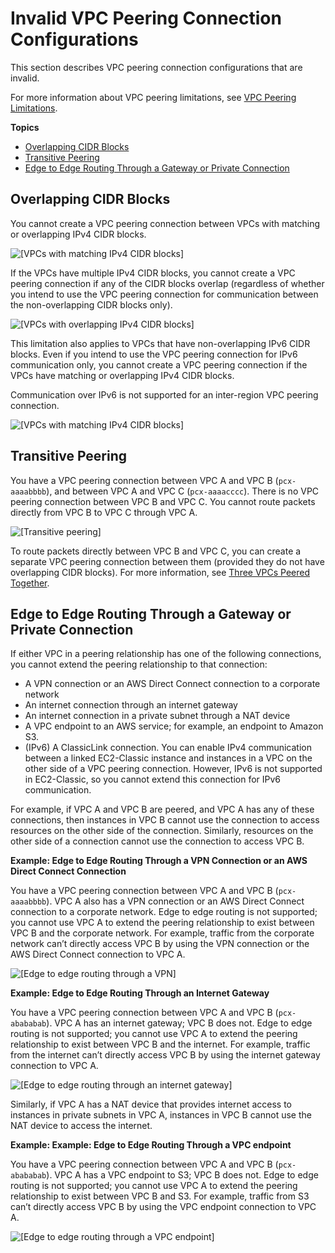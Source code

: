 # Invalid VPC Peering Connection Configurations<a name="invalid-peering-configurations"></a>

This section describes VPC peering connection configurations that are invalid\.

For more information about VPC peering limitations, see [VPC Peering Limitations](vpc-peering-basics.md#vpc-peering-limitations)\.

**Topics**
+ [Overlapping CIDR Blocks](#overlapping-cidr)
+ [Transitive Peering](#transitive-peering)
+ [Edge to Edge Routing Through a Gateway or Private Connection](#edge-to-edge-vgw)

## Overlapping CIDR Blocks<a name="overlapping-cidr"></a>

You cannot create a VPC peering connection between VPCs with matching or overlapping IPv4 CIDR blocks\. 

![\[VPCs with matching IPv4 CIDR blocks\]](http://docs.aws.amazon.com/AmazonVPC/latest/PeeringGuide/images/overlapping-cidrs-diagram.png)

If the VPCs have multiple IPv4 CIDR blocks, you cannot create a VPC peering connection if any of the CIDR blocks overlap \(regardless of whether you intend to use the VPC peering connection for communication between the non\-overlapping CIDR blocks only\)\.

![\[VPCs with overlapping IPv4 CIDR blocks\]](http://docs.aws.amazon.com/AmazonVPC/latest/PeeringGuide/images/overlapping-multiple-cidrs-diagram.png)

This limitation also applies to VPCs that have non\-overlapping IPv6 CIDR blocks\. Even if you intend to use the VPC peering connection for IPv6 communication only, you cannot create a VPC peering connection if the VPCs have matching or overlapping IPv4 CIDR blocks\. 

Communication over IPv6 is not supported for an inter\-region VPC peering connection\.

![\[VPCs with matching IPv4 CIDR blocks\]](http://docs.aws.amazon.com/AmazonVPC/latest/PeeringGuide/images/overlapping-cidrs-ipv6-diagram.png)

## Transitive Peering<a name="transitive-peering"></a>

You have a VPC peering connection between VPC A and VPC B \(`pcx-aaaabbbb`\), and between VPC A and VPC C \(`pcx-aaaacccc`\)\. There is no VPC peering connection between VPC B and VPC C\. You cannot route packets directly from VPC B to VPC C through VPC A\. 

![\[Transitive peering\]](http://docs.aws.amazon.com/AmazonVPC/latest/PeeringGuide/images/transitive-peering-diagram.png)

To route packets directly between VPC B and VPC C, you can create a separate VPC peering connection between them \(provided they do not have overlapping CIDR blocks\)\. For more information, see [Three VPCs Peered Together](peering-configurations-full-access.md#three-vpcs-full-access)\.

## Edge to Edge Routing Through a Gateway or Private Connection<a name="edge-to-edge-vgw"></a>

If either VPC in a peering relationship has one of the following connections, you cannot extend the peering relationship to that connection:
+ A VPN connection or an AWS Direct Connect connection to a corporate network
+ An internet connection through an internet gateway
+ An internet connection in a private subnet through a NAT device
+ A VPC endpoint to an AWS service; for example, an endpoint to Amazon S3\.
+ \(IPv6\) A ClassicLink connection\. You can enable IPv4 communication between a linked EC2\-Classic instance and instances in a VPC on the other side of a VPC peering connection\. However, IPv6 is not supported in EC2\-Classic, so you cannot extend this connection for IPv6 communication\.

For example, if VPC A and VPC B are peered, and VPC A has any of these connections, then instances in VPC B cannot use the connection to access resources on the other side of the connection\. Similarly, resources on the other side of a connection cannot use the connection to access VPC B\.

**Example: Edge to Edge Routing Through a VPN Connection or an AWS Direct Connect Connection**

You have a VPC peering connection between VPC A and VPC B \(`pcx-aaaabbbb`\)\. VPC A also has a VPN connection or an AWS Direct Connect connection to a corporate network\. Edge to edge routing is not supported; you cannot use VPC A to extend the peering relationship to exist between VPC B and the corporate network\. For example, traffic from the corporate network can’t directly access VPC B by using the VPN connection or the AWS Direct Connect connection to VPC A\.

![\[Edge to edge routing through a VPN\]](http://docs.aws.amazon.com/AmazonVPC/latest/PeeringGuide/images/edge-to-edge-vpn-diagram.png)

**Example: Edge to Edge Routing Through an Internet Gateway**

You have a VPC peering connection between VPC A and VPC B \(`pcx-abababab`\)\. VPC A has an internet gateway; VPC B does not\. Edge to edge routing is not supported; you cannot use VPC A to extend the peering relationship to exist between VPC B and the internet\. For example, traffic from the internet can’t directly access VPC B by using the internet gateway connection to VPC A\. 

![\[Edge to edge routing through an internet gateway\]](http://docs.aws.amazon.com/AmazonVPC/latest/PeeringGuide/images/edge-to-edge-igw-diagram.png)

Similarly, if VPC A has a NAT device that provides internet access to instances in private subnets in VPC A, instances in VPC B cannot use the NAT device to access the internet\.


**Example: Example: Edge to Edge Routing Through a VPC endpoint**

You have a VPC peering connection between VPC A and VPC B (`pcx-abababab`). VPC A has a VPC endpoint to S3; VPC B does not. 
Edge to edge routing is not supported; you cannot use VPC A to extend the peering relationship to exist between VPC B and S3. 
For example, traffic from S3 can’t directly access VPC B by using the VPC endpoint connection to VPC A.

![\[Edge to edge routing through a VPC endpoint\]](https://drive.google.com/uc?export=download&id=1Q-N6l1G2XLdk1MYoZ-UhosWn-U6kZ0F1)
